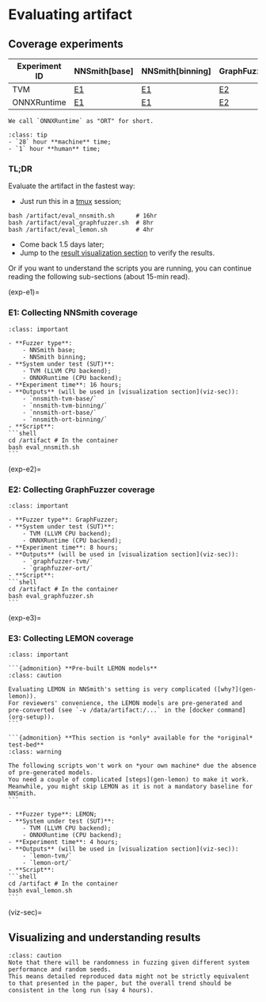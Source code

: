 # Evaluating artifact

## Coverage experiments

| Experiment ID | NNSmith[base] | NNSmith[binning] | GraphFuzzer  | LEMON        |
| ------------- | ------------- | ---------------- | ------------ | ------------ |
| TVM           | [E1](exp-e1)  | [E1](exp-e1)     | [E2](exp-e2) | [E3](exp-e3) |
| ONNXRuntime   | [E1](exp-e1)  | [E1](exp-e1)     | [E2](exp-e2) | [E3](exp-e3) |


```{note}
We call `ONNXRuntime` as "ORT" for short.
```

```{admonition} Expected time cost
:class: tip
- `28` hour **machine** time;
- `1` hour **human** time;
```

### TL;DR

Evaluate the artifact in the fastest way:

- Just run this in a [tmux](https://github.com/tmux/tmux/wiki) session;

```shell
bash /artifact/eval_nnsmith.sh      # 16hr
bash /artifact/eval_graphfuzzer.sh  # 8hr
bash /artifact/eval_lemon.sh        # 4hr
```

- Come back 1.5 days later;
- Jump to the [result visualization section](viz-sec) to verify the results.

Or if you want to understand the scripts you are running, you can continue reading the following sub-sections (about 15-min read).

(exp-e1)=
### E1: Collecting NNSmith coverage

``````{admonition} E1: Evaluating NNSmith on {tvm, ort} x {base, binning}
:class: important

- **Fuzzer type**:
    - NNSmith base;
    - NNSmith binning;
- **System under test (SUT)**:
    - TVM (LLVM CPU backend);
    - ONNXRuntime (CPU backend);
- **Experiment time**: 16 hours;
- **Outputs** (will be used in [visualization section](viz-sec)):
    - `nnsmith-tvm-base/`
    - `nnsmith-tvm-binning/`
    - `nnsmith-ort-base/`
    - `nnsmith-ort-binning/`
- **Script**:
```shell
cd /artifact # In the container
bash eval_nnsmith.sh
```
``````

(exp-e2)=
### E2: Collecting GraphFuzzer coverage


``````{admonition} E2: Evaluating GraphFuzzer on {tvm, ort}
:class: important

- **Fuzzer type**: GraphFuzzer;
- **System under test (SUT)**:
    - TVM (LLVM CPU backend);
    - ONNXRuntime (CPU backend);
- **Experiment time**: 8 hours;
- **Outputs** (will be used in [visualization section](viz-sec)):
    - `graphfuzzer-tvm/`
    - `graphfuzzer-ort/`
- **Script**:
```shell
cd /artifact # In the container
bash eval_graphfuzzer.sh
```
``````

(exp-e3)=
### E3: Collecting LEMON coverage

``````{admonition} E3: Evaluate LEMON on {tvm, ort}
:class: important

```{admonition} **Pre-built LEMON models**
:class: caution

Evaluating LEMON in NNSmith's setting is very complicated ([why?](gen-lemon)).
For reviewers' convenience, the LEMON models are pre-generated and pre-converted (see `-v /data/artifact:/...` in the [docker command](org-setup)).
```

```{admonition} **This section is *only* available for the *original* test-bed**
:class: warning

The following scripts won't work on *your own machine* due the absence of pre-generated models.
You need a couple of complicated [steps](gen-lemon) to make it work.
Meanwhile, you might skip LEMON as it is not a mandatory baseline for NNSmith.
```

- **Fuzzer type**: LEMON;
- **System under test (SUT)**:
    - TVM (LLVM CPU backend);
    - ONNXRuntime (CPU backend);
- **Experiment time**: 4 hours;
- **Outputs** (will be used in [visualization section](viz-sec)):
    - `lemon-tvm/`
    - `lemon-ort/`
- **Script**:
```shell
cd /artifact # In the container
bash eval_lemon.sh
```
``````

(viz-sec)=
## Visualizing and understanding results

```{admonition} Randomness in Experiments
:class: caution
Note that there will be randomness in fuzzing given different system performance and random seeds.
This means detailed reproduced data might not be strictly equivalent to that presented in the paper, but the overall trend should be consistent in the long run (say 4 hours).
```
